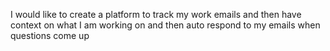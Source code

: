 I would like to create a platform to track my work emails and then have context on what I am working on and then auto respond to my emails when questions come up